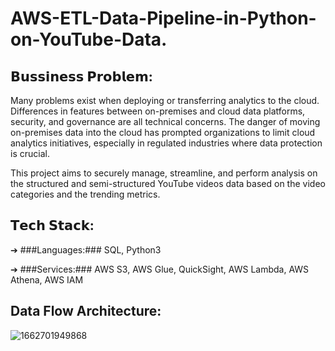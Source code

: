 # AWS-ETL-Data-Pipeline-in-Python-on-YouTube-Data.

## 𝗕𝘂𝘀𝘀𝗶𝗻𝗲𝘀𝘀 𝗣𝗿𝗼𝗯𝗹𝗲𝗺:
Many problems exist when deploying or transferring analytics to the cloud. Differences in features between on-premises and cloud data platforms, security, and governance are all technical concerns. The danger of moving on-premises data into the cloud has prompted organizations to limit cloud analytics initiatives, especially in regulated industries where data protection is crucial.


This project aims to securely manage, streamline, and perform analysis on the structured and semi-structured YouTube videos data based on the video categories and the trending metrics.

## 𝗧𝗲𝗰𝗵 𝗦𝘁𝗮𝗰𝗸:
➔ ###Languages:### SQL, Python3

➔ ###Services:### AWS S3, AWS Glue, QuickSight, AWS Lambda, AWS Athena, AWS IAM


## Data Flow Architecture:
![1662701949868](https://user-images.githubusercontent.com/67510391/195756754-74f23b40-c543-4438-958a-312dc1803b4c.jpg)
